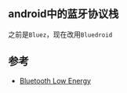 
## android中的蓝牙协议栈

之前是`Bluez`，现在改用`Bluedroid`

## 



## 参考

* [Bluetooth Low Energy](https://developer.android.com/guide/topics/connectivity/bluetooth-le.html#terms)
